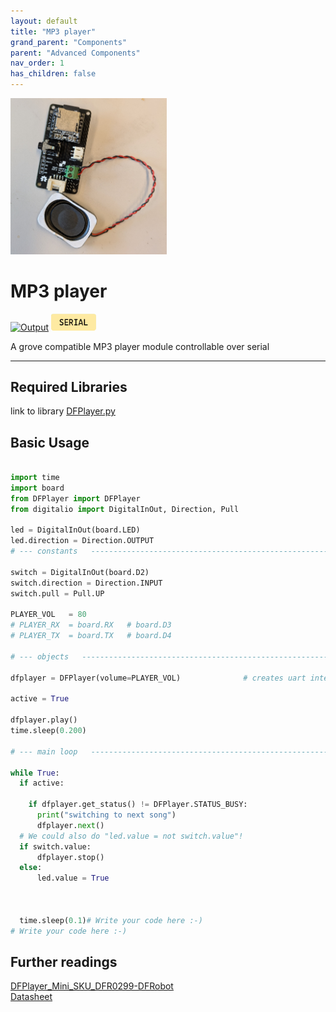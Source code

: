 ```yaml
---
layout: default
title: "MP3 player"
grand_parent: "Components"
parent: "Advanced Components"
nav_order: 1
has_children: false
---
```




<img src="assets/mp3-player.jpg" alt="MP3 player" width="250"/>

# MP3 player
<a href="../../glossary/glossary"><img src="../../glossary/assets/output.png" alt="Output" width="72"/></a> <a href="../../glossary/glossary"><img src="../../glossary/assets/serial.png" alt="Serial" width="72"/></a>

A grove compatible MP3 player module controllable over serial

---

## Required Libraries
link to library [DFPlayer.py](assets/DFPlayer.py)

## Basic Usage
 
```python

import time
import board
from DFPlayer import DFPlayer
from digitalio import DigitalInOut, Direction, Pull

led = DigitalInOut(board.LED)
led.direction = Direction.OUTPUT
# --- constants   ----------------------------------------------------------

switch = DigitalInOut(board.D2)
switch.direction = Direction.INPUT
switch.pull = Pull.UP

PLAYER_VOL   = 80
# PLAYER_RX  = board.RX   # board.D3
# PLAYER_TX  = board.TX   # board.D4

# --- objects   -----------------------------------------------------------

dfplayer = DFPlayer(volume=PLAYER_VOL)              # creates uart internally

active = True

dfplayer.play()
time.sleep(0.200)

# --- main loop   --------------------------------------------------------

while True:
  if active:
   
    if dfplayer.get_status() != DFPlayer.STATUS_BUSY:
      print("switching to next song")
      dfplayer.next()
  # We could also do "led.value = not switch.value"!
  if switch.value:
      dfplayer.stop()
  else:
      led.value = True

  

  time.sleep(0.1)# Write your code here :-)
# Write your code here :-)
```
## Further readings
[DFPlayer_Mini_SKU_DFR0299-DFRobot](https://wiki.dfrobot.com/DFPlayer_Mini_SKU_DFR0299)  
[Datasheet](https://www.farnell.com/datasheets/3161923.pdf)